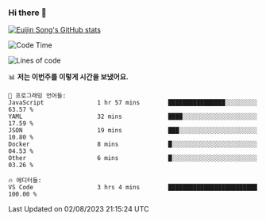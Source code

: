 ### Hi there 👋

[![Euijin Song's GitHub stats](https://github-readme-stats.vercel.app/api?username=lstar2397&count_private=true&show_icons=true&theme=tokyonight&locale=kr)](https://github.com/anuraghazra/github-readme-stats)

<!--START_SECTION:waka-->
![Code Time](http://img.shields.io/badge/Code%20Time-162%20hrs%2040%20mins-blue)

![Lines of code](https://img.shields.io/badge/%EC%A0%80%EB%8A%94%20%EC%97%AC%ED%83%9C%EA%B9%8C%EC%A7%80%20-748.1%20thousand%20%EC%A4%84%EC%9D%98%20%EC%BD%94%EB%93%9C%EB%A5%BC%20%EC%9E%91%EC%84%B1%ED%96%88%EC%96%B4%EC%9A%94.-blue)

📊 **저는 이번주를 이렇게 시간을 보냈어요.** 

```text
💬 프로그래밍 언어들: 
JavaScript               1 hr 57 mins        ████████████████░░░░░░░░░   63.57 % 
YAML                     32 mins             ████░░░░░░░░░░░░░░░░░░░░░   17.59 % 
JSON                     19 mins             ███░░░░░░░░░░░░░░░░░░░░░░   10.80 % 
Docker                   8 mins              █░░░░░░░░░░░░░░░░░░░░░░░░   04.53 % 
Other                    6 mins              █░░░░░░░░░░░░░░░░░░░░░░░░   03.26 % 

🔥 에디터들: 
VS Code                  3 hrs 4 mins        █████████████████████████   100.00 % 
```


 Last Updated on 02/08/2023 21:15:24 UTC
<!--END_SECTION:waka-->

<!--
**lstar2397/lstar2397** is a ✨ _special_ ✨ repository because its `README.md` (this file) appears on your GitHub profile.

Here are some ideas to get you started:

- 🔭 I’m currently working on ...
- 🌱 I’m currently learning ...
- 👯 I’m looking to collaborate on ...
- 🤔 I’m looking for help with ...
- 💬 Ask me about ...
- 📫 How to reach me: ...
- 😄 Pronouns: ...
- ⚡ Fun fact: ...
-->
